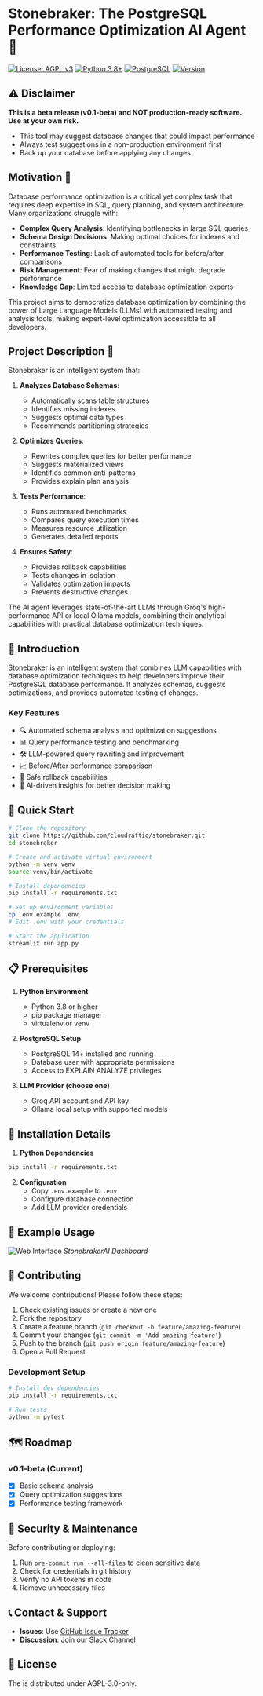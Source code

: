 # Stonebraker: The PostgreSQL Performance Optimization AI Agent 🚀

[![License: AGPL v3](https://img.shields.io/badge/License-AGPL%20v3-blue.svg)](https://www.gnu.org/licenses/agpl-3.0)
[![Python 3.8+](https://img.shields.io/badge/python-3.8+-blue.svg)](https://www.python.org/downloads/)
[![PostgreSQL](https://img.shields.io/badge/PostgreSQL-14%2B-blue.svg)](https://www.postgresql.org/)
[![Version](https://img.shields.io/badge/version-0.1--beta-orange.svg)](https://github.com/yourusername/stonebraker/releases)

## ⚠️ Disclaimer

**This is a beta release (v0.1-beta) and NOT production-ready software. Use at your own risk.**
- This tool may suggest database changes that could impact performance
- Always test suggestions in a non-production environment first
- Back up your database before applying any changes

## Motivation 💭

Database performance optimization is a critical yet complex task that requires deep expertise in SQL, query planning, and system architecture. Many organizations struggle with:

- **Complex Query Analysis**: Identifying bottlenecks in large SQL queries
- **Schema Design Decisions**: Making optimal choices for indexes and constraints
- **Performance Testing**: Lack of automated tools for before/after comparisons
- **Risk Management**: Fear of making changes that might degrade performance
- **Knowledge Gap**: Limited access to database optimization experts

This project aims to democratize database optimization by combining the power of Large Language Models (LLMs) with automated testing and analysis tools, making expert-level optimization accessible to all developers.

## Project Description 📝

Stonebraker is an intelligent system that:

1. **Analyzes Database Schemas**: 
   - Automatically scans table structures
   - Identifies missing indexes
   - Suggests optimal data types
   - Recommends partitioning strategies

2. **Optimizes Queries**:
   - Rewrites complex queries for better performance
   - Suggests materialized views
   - Identifies common anti-patterns
   - Provides explain plan analysis

3. **Tests Performance**:
   - Runs automated benchmarks
   - Compares query execution times
   - Measures resource utilization
   - Generates detailed reports

4. **Ensures Safety**:
   - Provides rollback capabilities
   - Tests changes in isolation
   - Validates optimization impacts
   - Prevents destructive changes

The AI agent leverages state-of-the-art LLMs through Groq's high-performance API or local Ollama models, combining their analytical capabilities with practical database optimization techniques.

## 🎯 Introduction

Stonebraker is an intelligent system that combines LLM capabilities with database optimization techniques to help developers improve their PostgreSQL database performance. It analyzes schemas, suggests optimizations, and provides automated testing of changes.

### Key Features

- 🔍 Automated schema analysis and optimization suggestions
- 📊 Query performance testing and benchmarking
- 🛠️ LLM-powered query rewriting and improvement
- 📈 Before/After performance comparison
- 🔄 Safe rollback capabilities
- 🤖 AI-driven insights for better decision making

## 🚀 Quick Start

```bash
# Clone the repository
git clone https://github.com/cloudraftio/stonebraker.git
cd stonebraker

# Create and activate virtual environment
python -m venv venv
source venv/bin/activate

# Install dependencies
pip install -r requirements.txt

# Set up environment variables
cp .env.example .env
# Edit .env with your credentials

# Start the application
streamlit run app.py
```

## 📋 Prerequisites

1. **Python Environment**
   - Python 3.8 or higher
   - pip package manager
   - virtualenv or venv

2. **PostgreSQL Setup**
   - PostgreSQL 14+ installed and running
   - Database user with appropriate permissions
   - Access to EXPLAIN ANALYZE privileges

3. **LLM Provider (choose one)**
   - Groq API account and API key
   - Ollama local setup with supported models

## 🔧 Installation Details

1. **Python Dependencies**
```bash
pip install -r requirements.txt
```

2. **Configuration**
   - Copy `.env.example` to `.env`
   - Configure database connection
   - Add LLM provider credentials

## 📖 Example Usage
![Web Interface](./docs/image/image.jpg)
*StonebrakerAI Dashboard*

## 🤝 Contributing

We welcome contributions! Please follow these steps:

1. Check existing issues or create a new one
2. Fork the repository
3. Create a feature branch (`git checkout -b feature/amazing-feature`)
4. Commit your changes (`git commit -m 'Add amazing feature'`)
5. Push to the branch (`git push origin feature/amazing-feature`)
6. Open a Pull Request

### Development Setup
```bash
# Install dev dependencies
pip install -r requirements.txt

# Run tests
python -m pytest
```

## 🗺️ Roadmap

### v0.1-beta (Current)
- [x] Basic schema analysis
- [x] Query optimization suggestions
- [x] Performance testing framework

## 🧹 Security & Maintenance

Before contributing or deploying:
1. Run `pre-commit run --all-files` to clean sensitive data
2. Check for credentials in git history
3. Verify no API tokens in code
4. Remove unnecessary files

## 📞 Contact & Support

- **Issues**: Use [GitHub Issue Tracker](https://github.com/yourusername/stonebraker/issues)
- **Discussion**: Join our [Slack Channel](https://github.com/cloudraftio/stonebraker)

## 📄 License

The  is distributed under AGPL-3.0-only.